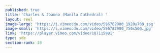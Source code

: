```yaml
---
published: true
title: 'Charles & Joanna (Manila Cathedral) '
layout: reel
image-large: 'https://i.vimeocdn.com/video/596782980_1920x700.jpg'
image-small: 'https://i.vimeocdn.com/video/596782980_750x500.jpg'
link: 'https://player.vimeo.com/video/187115981'
type: sde
section-rank: 39
---
```

